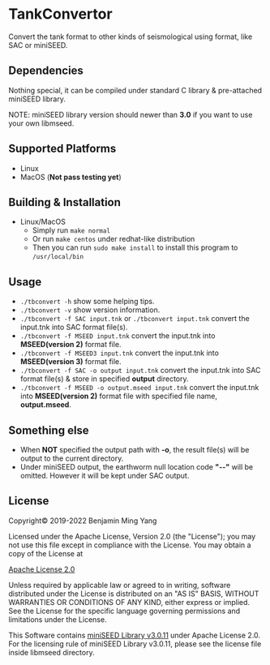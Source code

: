 # TankConvertor
Convert the tank format to other kinds of seismological using format, like SAC or miniSEED.

## Dependencies
Nothing special, it can be compiled under standard C library & pre-attached miniSEED library.

NOTE: miniSEED library version should newer than **3.0** if you want to use your own libmseed.

## Supported Platforms
- Linux
- MacOS (**Not pass testing yet**)

## Building & Installation
- Linux/MacOS
	- Simply run `make normal`
	- Or run `make centos` under redhat-like distribution
	- Then you can run `sudo make install` to install this program to `/usr/local/bin`

## Usage
- `./tbconvert -h` show some helping tips.
- `./tbconvert -v` show version information.
- `./tbconvert -f SAC input.tnk` or `./tbconvert input.tnk` convert the input.tnk into SAC format file(s).
- `./tbconvert -f MSEED input.tnk` convert the input.tnk into **MSEED(version 2)** format file.
- `./tbconvert -f MSEED3 input.tnk` convert the input.tnk into **MSEED(version 3)** format file.
- `./tbconvert -f SAC -o output input.tnk` convert the input.tnk into SAC format file(s) & store in specified **output** directory.
- `./tbconvert -f MSEED -o output.mseed input.tnk` convert the input.tnk into **MSEED(version 2)** format file with specified file name, **output.mseed**.

## Something else
- When **NOT** specified the output path with **-o**, the result file(s) will be output to the current directory.
- Under miniSEED output, the earthworm null location code **"--"** will be omitted. However it will be kept under SAC output.

## License

Copyright&copy; 2019-2022 Benjamin Ming Yang

Licensed under the Apache License, Version 2.0 (the "License"); you may not use this file except in compliance with the License. You may obtain a copy of the License at

[Apache License 2.0](http://www.apache.org/licenses/LICENSE-2.0)

Unless required by applicable law or agreed to in writing, software distributed under the License is distributed on an "AS IS" BASIS, WITHOUT WARRANTIES OR CONDITIONS OF ANY KIND, either express or implied. See the License for the specific language governing permissions and limitations under the License.

This Software contains [miniSEED Library v3.0.11](https://github.com/iris-edu/libmseed) under Apache License 2.0. For the licensing rule of miniSEED Library v3.0.11, please see the license file inside libmseed directory.
